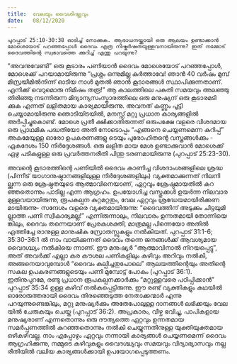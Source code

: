 ```yaml
---
title:  വേലയും വൈശിഷ്ട്യവും
date:   08/12/2020
---
```


`പുറപ്പാട് 25:10-30:38 ഓടിച്ച് നോക്കുക. ആരാധനയ്ക്കായി ഒരു ആലയം ഉണ്ടാക്കാൻ മോശെയോട് പറഞ്ഞപ്പോൾ ദൈവം എത്ര നിഷ്കർഷതയുള്ളവനായിരുന്നു? ഇത് നമ്മോട് ദൈവത്തിന്റെ സ്വഭാവത്തെ ക്കുറിച്ച് എന്തു പറയുന്നു?`

“അവനുവേണ്ടി” ഒരു കൂടാരം പണിയാൻ ദൈവം മോശെയോട് പറഞ്ഞപ്പോൾ, മോശെക്ക് പറയാമായിരുന്നു “പ്രശ്നം ഒന്നുമില്ല കർത്താവേ! ഞാൻ 40 വർഷം മുമ്പ് മിസ്രയീമിൽനിന്ന് ഓടിയ നാൾ മുതൽ ഞാൻ കൂടാരങ്ങൾ സ്ഥാപിക്കുന്നതാണ്. എനിക്ക് വെറുമൊരു നിമിഷം തരൂ!” ആ കാലത്തിലെ പകുതി സമയവും അലഞ്ഞു തിരിഞ്ഞു നടന്നിരുന്ന മിദ്യാന്യസംസ്കാരത്തിലെ ഒരു മനുഷ്യന് ഒരു കൂടാരമടി ക്കുക എന്നത് ലളിതമായ കാര്യമായിരുന്നു. അവനത് കണ്ണും പൂട്ടി ചെയ്യാമായിരുന്നു ഞൊടിയിടയിൽ, മനസ്സ് മറ്റു പ്രധാന കാര്യങ്ങളിൽ അർപ്പിച്ചുകൊണ്ട്. മോശെ പ്രതീ ക്ഷിക്കാതിരുന്നത് ഒരുപക്ഷേ വളരെ വിശദമായ ഒരു പ്രാഥമിക പദ്ധതിയോ അതി നോടൊപ്പം “എങ്ങനെ ചെയ്യണമെന്ന കുറിപ്പ്” അകമേയുള്ള ഓരോ ഉപകരണങ്ങളു ടെയും പുരോഹിതന്റെ വസ്ത്രങ്ങൾക്കും - ഏകദേശം 150 നിർദ്ദേശങ്ങൾ. ഒരു ലളിത മായ മേശ ഉണ്ടാക്കുവാൻ മോശെക്ക് ഏഴു പടികളുള്ള ഒരു പ്രവർത്തനരീതി പിന്തു ടരണമായിരുന്നു (പുറപ്പാട് 25:23-30).

അവന്റെ കൂടാരത്തിന്റെ പണിയിൽ ദൈവം കാണിച്ച വിശദാംശങ്ങളിലെ ശ്രദ്ധ (പിന്നീട് യാഗാനുഷ്ഠാനങ്ങളിലുള്ള നിർദ്ദേശങ്ങളിലും) വ്യക്തമാക്കുന്നത് നിലനി ല്ക്കുന്ന ഒരു ശ്രേഷ്ഠതയുടെ ആത്മാവിനെയാണ്, ഏറ്റവും ശ്രേഷ്ഠമായതിൽ കുറ ഞ്ഞതൊന്നും പാടില്ല എന്ന ആഗ്രഹം. ഉപയോഗിച്ച വസ്തുക്കൾ ഉയർന്ന നിലവാര മുള്ളവയായിരുന്നു, രൂപകല്പന കുറ്റമറ്റതും, വേല ഏറ്റവും ശ്രദ്ധേയമായിരിക്കണ മായിരുന്നു- സന്ദേശം വളരെ വ്യക്തമായിരുന്നു: “ദൈവത്തിന് അടുക്കും ചിട്ടയുമി ല്ലാത്ത പണി സ്വീകാര്യമല്ല!” എന്നിരുന്നാലും, നിലവാരം ഉന്നതമായി തോന്നിയെ ങ്കിലും, ദൈവം തന്നെയാണ് പ്രേരകശക്തി, മാത്രമല്ല പിന്നെയോ അതിൽ എത്തിച്ചേ രാനുള്ള മാനുഷിക സ്രോതസ്സുകളും നൽകിയത്. പുറപ്പാട് 31:1-6; 35:30-36:1 ൽ നാം വായിക്കുന്നത് ദൈവം തന്നെ ജനങ്ങൾക്ക് ആവശ്യമായ വൈദഗ്ദ്ധ്യം നൽകിയെ ന്നാണ്. ഈ മനുഷ്യർ “ആത്മാവിനാൽ നിറയപ്പെട്ടു”, അത് അവർക്ക് എല്ലാ കര കൗശല പണികളിലും കഴിവും അറിവും നൽകി, അങ്ങനെയാവുമ്പോൾ “ദൈവം കല്പിച്ചതുപോലെ” ആലയത്തിന്റെയും അതിന്റെ സകല ഉപകരണങ്ങളുടെയും പണി മുമ്പോട്ട് പോകും (പുറപ്പാട് 36:1). ഇതിനുപുറമേ, രണ്ടു പ്രധാന രൂപകല്പനക്കാർക്കും “മറ്റുള്ളവരെ പഠിപ്പിക്കാൻ” പുറപ്പാട് 35:34 ഉള്ള കഴിവ് നൽകപ്പെട്ടിരുന്നു. ഈ രണ്ട് വ്യക്തികളും കഥയിൽ ഓരോരുത്തരായി ദൈവം തിരഞ്ഞെടുത്ത നേതാക്കന്മാർ എന്നു പറയുന്നുണ്ടെങ്കിലും, മറ്റു മനുഷ്യർക്കും അതേപോലുള്ള ദാനങ്ങൾ ലഭിക്കയും വേല യിൽ ചേരുകയും ചെയ്ത (പുറപ്പാട് 36:2). അപ്രകാരം, വീഴ്ച ഭവിച്ചു, പാപികളായ മനുഷ്യരാണ് എന്നതൊന്നും ഒരു ദൗത്യത്തെ ഏറ്റവും ഉന്നതമായ സമർപ്പണത്തിൽ കുറഞ്ഞതൊന്നും നൽകി ചെയ്യുന്നതിനുള്ള യുക്തിയുക്തമായ ഒഴികഴിവല്ല. നാം എപ്പോഴും ഏറ്റവും നന്നായി കാര്യങ്ങൾ ചെയ്യണമെന്ന് ദൈവം ആഗ്രഹിക്കുന്നു, നമ്മുടെ കഴിവുകളും വൈദഗ്ദ്ധ്യവും സമയവും വിദ്യാഭ്യാസവും നല്ല രീതിയിൽ വലിയ കാര്യങ്ങൾക്കായി ഉപയോഗപ്പെടുത്തണം.